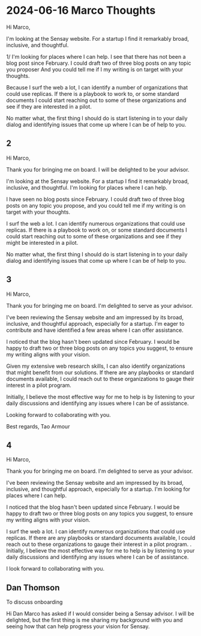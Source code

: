 # 2024-06-16 Marco Thoughts

Hi Marco,

I'm looking at the Sensay website. For a startup I find it remarkably broad, inclusive, and thoughtful.

1/ I'm looking for places where I can help. I see that there has not been a blog post since February. I could draft two of three blog posts on any topic you proposer And you could tell me if I my writing is on target with your thoughts.

Because I surf the web a lot, I can identify a number of organizations that could use replicas. If there is a playbook to work to, or some standard documents I could start reaching out to some of these organizations and see if they are interested in a pilot.

No matter what, the first thing I should do is start listening in to your daily dialog and identifying issues that come up where I can be of help to you.

## 2

Hi Marco,

Thank you for bringing me on board. I will be delighted to be your advisor.

I'm looking at the Sensay website. For a startup I find it remarkably broad, inclusive, and thoughtful. I'm looking for places where I can help.

I have seen no blog posts since February. I could draft two of three blog posts on any topic you propose, and you could tell me if my writing is on target with your thoughts.

I surf the web a lot. I can identify numerous organizations that could use replicas. If there is a playbook to work on, or some standard documents I could start reaching out to some of these organizations and see if they might be interested in a pilot.

No matter what, the first thing I should do is start listening in to your daily dialog and identifying issues that come up where I can be of help to you.



## 3

Hi Marco,

Thank you for bringing me on board. I'm delighted to serve as your advisor.

I've been reviewing the Sensay website and am impressed by its broad, inclusive, and thoughtful approach, especially for a startup. I'm eager to contribute and have identified a few areas where I can offer assistance.

I noticed that the blog hasn't been updated since February. I would be happy to draft two or three blog posts on any topics you suggest, to ensure my writing aligns with your vision.

Given my extensive web research skills, I can also identify organizations that might benefit from our solutions. If there are any playbooks or standard documents available, I could reach out to these organizations to gauge their interest in a pilot program.

Initially, I believe the most effective way for me to help is by listening to your daily discussions and identifying any issues where I can be of assistance.

Looking forward to collaborating with you.

Best regards,
Tao Armour


## 4

Hi Marco,

Thank you for bringing me on board. I'm delighted to serve as your advisor.

I've been reviewing the Sensay website and am impressed by its broad, inclusive, and thoughtful approach, especially for a startup. I'm looking for places where I can help.

I noticed that the blog hasn't been updated since February. I would be happy to draft two or three blog posts on any topics you suggest, to ensure my writing aligns with your vision.

I surf the web a lot. I can identify numerous organizations that could use replicas. If there are any playbooks or standard documents available, I could reach out to these organizations to gauge their interest in a pilot program.
.
Initially, I believe the most effective way for me to help is by listening to your daily discussions and identifying any issues where I can be of assistance.

I look forward to collaborating with you.

## Dan Thomson

To discuss onboarding

Hi Dan
Marco has asked if I would consider being a Sensay advisor. I will be delighted, but the first thing is me sharing my background with you and seeing how that can help progress your vision for Sensay.
